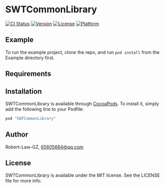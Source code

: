 # SWTCommonLibrary

[![CI Status](http://img.shields.io/travis/Robert-Law-GZ/SWTCommonLibrary.svg?style=flat)](https://travis-ci.org/Robert-Law-GZ/SWTCommonLibrary)
[![Version](https://img.shields.io/cocoapods/v/SWTCommonLibrary.svg?style=flat)](http://cocoapods.org/pods/SWTCommonLibrary)
[![License](https://img.shields.io/cocoapods/l/SWTCommonLibrary.svg?style=flat)](http://cocoapods.org/pods/SWTCommonLibrary)
[![Platform](https://img.shields.io/cocoapods/p/SWTCommonLibrary.svg?style=flat)](http://cocoapods.org/pods/SWTCommonLibrary)

## Example

To run the example project, clone the repo, and run `pod install` from the Example directory first.

## Requirements

## Installation

SWTCommonLibrary is available through [CocoaPods](http://cocoapods.org). To install
it, simply add the following line to your Podfile:

```ruby
pod "SWTCommonLibrary"
```

## Author

Robert-Law-GZ, 65605684@qq.com

## License

SWTCommonLibrary is available under the MIT license. See the LICENSE file for more info.
